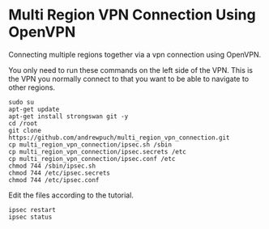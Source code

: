 # Multi Region VPN Connection Using OpenVPN
Connecting multiple regions together via a vpn connection using OpenVPN.

You only need to run these commands on the left side of the VPN. This is the VPN you normally connect to that you want to be able to navigate to other regions.

```
sudo su
apt-get update
apt-get install strongswan git -y
cd /root
git clone https://github.com/andrewpuch/multi_region_vpn_connection.git
cp multi_region_vpn_connection/ipsec.sh /sbin
cp multi_region_vpn_connection/ipsec.secrets /etc
cp multi_region_vpn_connection/ipsec.conf /etc
chmod 744 /sbin/ipsec.sh
chmod 744 /etc/ipsec.secrets
chmod 744 /etc/ipsec.conf
```

Edit the files according to the tutorial.

```
ipsec restart
ipsec status
```
